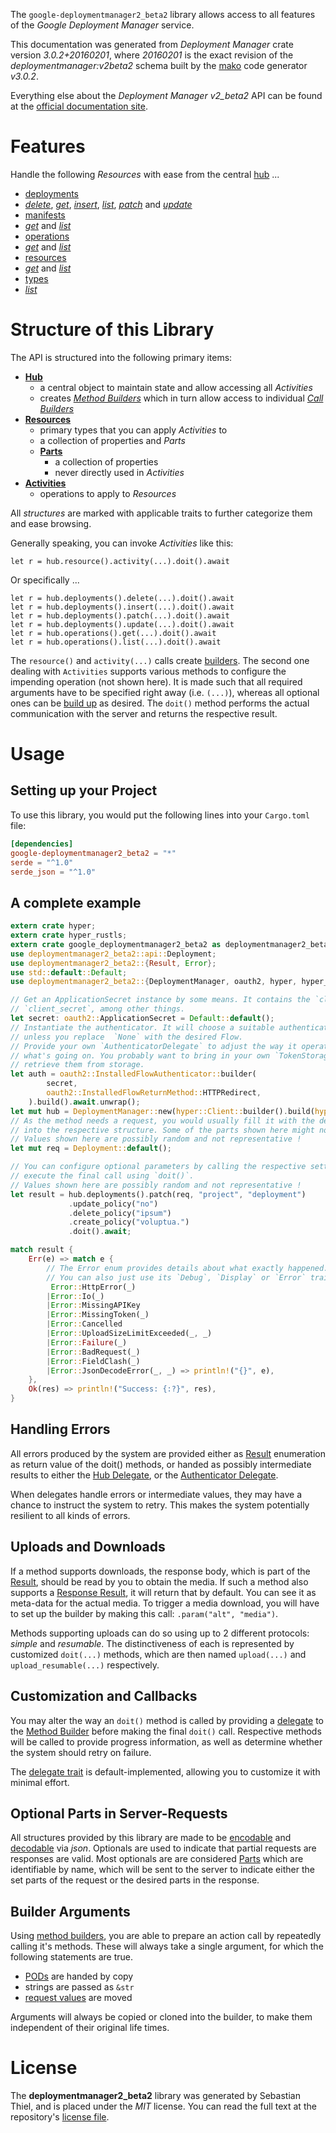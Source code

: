 <!---
DO NOT EDIT !
This file was generated automatically from 'src/mako/api/README.md.mako'
DO NOT EDIT !
-->
The `google-deploymentmanager2_beta2` library allows access to all features of the *Google Deployment Manager* service.

This documentation was generated from *Deployment Manager* crate version *3.0.2+20160201*, where *20160201* is the exact revision of the *deploymentmanager:v2beta2* schema built by the [mako](http://www.makotemplates.org/) code generator *v3.0.2*.

Everything else about the *Deployment Manager* *v2_beta2* API can be found at the
[official documentation site](https://developers.google.com/deployment-manager/).
# Features

Handle the following *Resources* with ease from the central [hub](https://docs.rs/google-deploymentmanager2_beta2/3.0.2+20160201/google_deploymentmanager2_beta2/DeploymentManager) ... 

* [deployments](https://docs.rs/google-deploymentmanager2_beta2/3.0.2+20160201/google_deploymentmanager2_beta2/api::Deployment)
 * [*delete*](https://docs.rs/google-deploymentmanager2_beta2/3.0.2+20160201/google_deploymentmanager2_beta2/api::DeploymentDeleteCall), [*get*](https://docs.rs/google-deploymentmanager2_beta2/3.0.2+20160201/google_deploymentmanager2_beta2/api::DeploymentGetCall), [*insert*](https://docs.rs/google-deploymentmanager2_beta2/3.0.2+20160201/google_deploymentmanager2_beta2/api::DeploymentInsertCall), [*list*](https://docs.rs/google-deploymentmanager2_beta2/3.0.2+20160201/google_deploymentmanager2_beta2/api::DeploymentListCall), [*patch*](https://docs.rs/google-deploymentmanager2_beta2/3.0.2+20160201/google_deploymentmanager2_beta2/api::DeploymentPatchCall) and [*update*](https://docs.rs/google-deploymentmanager2_beta2/3.0.2+20160201/google_deploymentmanager2_beta2/api::DeploymentUpdateCall)
* [manifests](https://docs.rs/google-deploymentmanager2_beta2/3.0.2+20160201/google_deploymentmanager2_beta2/api::Manifest)
 * [*get*](https://docs.rs/google-deploymentmanager2_beta2/3.0.2+20160201/google_deploymentmanager2_beta2/api::ManifestGetCall) and [*list*](https://docs.rs/google-deploymentmanager2_beta2/3.0.2+20160201/google_deploymentmanager2_beta2/api::ManifestListCall)
* [operations](https://docs.rs/google-deploymentmanager2_beta2/3.0.2+20160201/google_deploymentmanager2_beta2/api::Operation)
 * [*get*](https://docs.rs/google-deploymentmanager2_beta2/3.0.2+20160201/google_deploymentmanager2_beta2/api::OperationGetCall) and [*list*](https://docs.rs/google-deploymentmanager2_beta2/3.0.2+20160201/google_deploymentmanager2_beta2/api::OperationListCall)
* [resources](https://docs.rs/google-deploymentmanager2_beta2/3.0.2+20160201/google_deploymentmanager2_beta2/api::Resource)
 * [*get*](https://docs.rs/google-deploymentmanager2_beta2/3.0.2+20160201/google_deploymentmanager2_beta2/api::ResourceGetCall) and [*list*](https://docs.rs/google-deploymentmanager2_beta2/3.0.2+20160201/google_deploymentmanager2_beta2/api::ResourceListCall)
* [types](https://docs.rs/google-deploymentmanager2_beta2/3.0.2+20160201/google_deploymentmanager2_beta2/api::Type)
 * [*list*](https://docs.rs/google-deploymentmanager2_beta2/3.0.2+20160201/google_deploymentmanager2_beta2/api::TypeListCall)




# Structure of this Library

The API is structured into the following primary items:

* **[Hub](https://docs.rs/google-deploymentmanager2_beta2/3.0.2+20160201/google_deploymentmanager2_beta2/DeploymentManager)**
    * a central object to maintain state and allow accessing all *Activities*
    * creates [*Method Builders*](https://docs.rs/google-deploymentmanager2_beta2/3.0.2+20160201/google_deploymentmanager2_beta2/client::MethodsBuilder) which in turn
      allow access to individual [*Call Builders*](https://docs.rs/google-deploymentmanager2_beta2/3.0.2+20160201/google_deploymentmanager2_beta2/client::CallBuilder)
* **[Resources](https://docs.rs/google-deploymentmanager2_beta2/3.0.2+20160201/google_deploymentmanager2_beta2/client::Resource)**
    * primary types that you can apply *Activities* to
    * a collection of properties and *Parts*
    * **[Parts](https://docs.rs/google-deploymentmanager2_beta2/3.0.2+20160201/google_deploymentmanager2_beta2/client::Part)**
        * a collection of properties
        * never directly used in *Activities*
* **[Activities](https://docs.rs/google-deploymentmanager2_beta2/3.0.2+20160201/google_deploymentmanager2_beta2/client::CallBuilder)**
    * operations to apply to *Resources*

All *structures* are marked with applicable traits to further categorize them and ease browsing.

Generally speaking, you can invoke *Activities* like this:

```Rust,ignore
let r = hub.resource().activity(...).doit().await
```

Or specifically ...

```ignore
let r = hub.deployments().delete(...).doit().await
let r = hub.deployments().insert(...).doit().await
let r = hub.deployments().patch(...).doit().await
let r = hub.deployments().update(...).doit().await
let r = hub.operations().get(...).doit().await
let r = hub.operations().list(...).doit().await
```

The `resource()` and `activity(...)` calls create [builders][builder-pattern]. The second one dealing with `Activities` 
supports various methods to configure the impending operation (not shown here). It is made such that all required arguments have to be 
specified right away (i.e. `(...)`), whereas all optional ones can be [build up][builder-pattern] as desired.
The `doit()` method performs the actual communication with the server and returns the respective result.

# Usage

## Setting up your Project

To use this library, you would put the following lines into your `Cargo.toml` file:

```toml
[dependencies]
google-deploymentmanager2_beta2 = "*"
serde = "^1.0"
serde_json = "^1.0"
```

## A complete example

```Rust
extern crate hyper;
extern crate hyper_rustls;
extern crate google_deploymentmanager2_beta2 as deploymentmanager2_beta2;
use deploymentmanager2_beta2::api::Deployment;
use deploymentmanager2_beta2::{Result, Error};
use std::default::Default;
use deploymentmanager2_beta2::{DeploymentManager, oauth2, hyper, hyper_rustls};

// Get an ApplicationSecret instance by some means. It contains the `client_id` and 
// `client_secret`, among other things.
let secret: oauth2::ApplicationSecret = Default::default();
// Instantiate the authenticator. It will choose a suitable authentication flow for you, 
// unless you replace  `None` with the desired Flow.
// Provide your own `AuthenticatorDelegate` to adjust the way it operates and get feedback about 
// what's going on. You probably want to bring in your own `TokenStorage` to persist tokens and
// retrieve them from storage.
let auth = oauth2::InstalledFlowAuthenticator::builder(
        secret,
        oauth2::InstalledFlowReturnMethod::HTTPRedirect,
    ).build().await.unwrap();
let mut hub = DeploymentManager::new(hyper::Client::builder().build(hyper_rustls::HttpsConnector::with_native_roots().https_or_http().enable_http1().enable_http2().build()), auth);
// As the method needs a request, you would usually fill it with the desired information
// into the respective structure. Some of the parts shown here might not be applicable !
// Values shown here are possibly random and not representative !
let mut req = Deployment::default();

// You can configure optional parameters by calling the respective setters at will, and
// execute the final call using `doit()`.
// Values shown here are possibly random and not representative !
let result = hub.deployments().patch(req, "project", "deployment")
             .update_policy("no")
             .delete_policy("ipsum")
             .create_policy("voluptua.")
             .doit().await;

match result {
    Err(e) => match e {
        // The Error enum provides details about what exactly happened.
        // You can also just use its `Debug`, `Display` or `Error` traits
         Error::HttpError(_)
        |Error::Io(_)
        |Error::MissingAPIKey
        |Error::MissingToken(_)
        |Error::Cancelled
        |Error::UploadSizeLimitExceeded(_, _)
        |Error::Failure(_)
        |Error::BadRequest(_)
        |Error::FieldClash(_)
        |Error::JsonDecodeError(_, _) => println!("{}", e),
    },
    Ok(res) => println!("Success: {:?}", res),
}

```
## Handling Errors

All errors produced by the system are provided either as [Result](https://docs.rs/google-deploymentmanager2_beta2/3.0.2+20160201/google_deploymentmanager2_beta2/client::Result) enumeration as return value of
the doit() methods, or handed as possibly intermediate results to either the 
[Hub Delegate](https://docs.rs/google-deploymentmanager2_beta2/3.0.2+20160201/google_deploymentmanager2_beta2/client::Delegate), or the [Authenticator Delegate](https://docs.rs/yup-oauth2/*/yup_oauth2/trait.AuthenticatorDelegate.html).

When delegates handle errors or intermediate values, they may have a chance to instruct the system to retry. This 
makes the system potentially resilient to all kinds of errors.

## Uploads and Downloads
If a method supports downloads, the response body, which is part of the [Result](https://docs.rs/google-deploymentmanager2_beta2/3.0.2+20160201/google_deploymentmanager2_beta2/client::Result), should be
read by you to obtain the media.
If such a method also supports a [Response Result](https://docs.rs/google-deploymentmanager2_beta2/3.0.2+20160201/google_deploymentmanager2_beta2/client::ResponseResult), it will return that by default.
You can see it as meta-data for the actual media. To trigger a media download, you will have to set up the builder by making
this call: `.param("alt", "media")`.

Methods supporting uploads can do so using up to 2 different protocols: 
*simple* and *resumable*. The distinctiveness of each is represented by customized 
`doit(...)` methods, which are then named `upload(...)` and `upload_resumable(...)` respectively.

## Customization and Callbacks

You may alter the way an `doit()` method is called by providing a [delegate](https://docs.rs/google-deploymentmanager2_beta2/3.0.2+20160201/google_deploymentmanager2_beta2/client::Delegate) to the 
[Method Builder](https://docs.rs/google-deploymentmanager2_beta2/3.0.2+20160201/google_deploymentmanager2_beta2/client::CallBuilder) before making the final `doit()` call. 
Respective methods will be called to provide progress information, as well as determine whether the system should 
retry on failure.

The [delegate trait](https://docs.rs/google-deploymentmanager2_beta2/3.0.2+20160201/google_deploymentmanager2_beta2/client::Delegate) is default-implemented, allowing you to customize it with minimal effort.

## Optional Parts in Server-Requests

All structures provided by this library are made to be [encodable](https://docs.rs/google-deploymentmanager2_beta2/3.0.2+20160201/google_deploymentmanager2_beta2/client::RequestValue) and 
[decodable](https://docs.rs/google-deploymentmanager2_beta2/3.0.2+20160201/google_deploymentmanager2_beta2/client::ResponseResult) via *json*. Optionals are used to indicate that partial requests are responses 
are valid.
Most optionals are are considered [Parts](https://docs.rs/google-deploymentmanager2_beta2/3.0.2+20160201/google_deploymentmanager2_beta2/client::Part) which are identifiable by name, which will be sent to 
the server to indicate either the set parts of the request or the desired parts in the response.

## Builder Arguments

Using [method builders](https://docs.rs/google-deploymentmanager2_beta2/3.0.2+20160201/google_deploymentmanager2_beta2/client::CallBuilder), you are able to prepare an action call by repeatedly calling it's methods.
These will always take a single argument, for which the following statements are true.

* [PODs][wiki-pod] are handed by copy
* strings are passed as `&str`
* [request values](https://docs.rs/google-deploymentmanager2_beta2/3.0.2+20160201/google_deploymentmanager2_beta2/client::RequestValue) are moved

Arguments will always be copied or cloned into the builder, to make them independent of their original life times.

[wiki-pod]: http://en.wikipedia.org/wiki/Plain_old_data_structure
[builder-pattern]: http://en.wikipedia.org/wiki/Builder_pattern
[google-go-api]: https://github.com/google/google-api-go-client

# License
The **deploymentmanager2_beta2** library was generated by Sebastian Thiel, and is placed 
under the *MIT* license.
You can read the full text at the repository's [license file][repo-license].

[repo-license]: https://github.com/Byron/google-apis-rsblob/main/LICENSE.md
